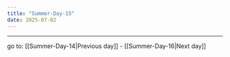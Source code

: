 ```yaml
---
title: "Summer-Day-15"
date: 2025-07-02
---
```


---

go to: [[Summer-Day-14|Previous day]] - [[Summer-Day-16|Next day]]
